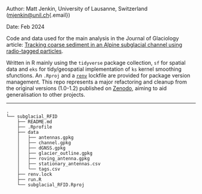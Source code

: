 Author: Matt Jenkin, University of Lausanne, Switzerland ([mjenkin\@unil.ch](mailto:mjenkin@unil.ch){.email})

Date: Feb 2024

Code and data used for the main analysis in the Journal of Glaciology article: [Tracking coarse sediment in an Alpine subglacial channel using radio-tagged particles](https://doi.org/10.1017/jog.2023.77).

Written in R mainly using the `tidyverse` package collection, `sf` for spatial data and `eks` for tidy/geospatial implementation of `ks` kernel smoothing sfunctions. An `.Rproj` and a [`renv`](https://rstudio.github.io/renv/articles/renv.html) lockfile are provided for package version management. This repo represents a major refactoring and cleanup from the original versions (1.0-1.2) published on [Zenodo](https://zenodo.org/doi/10.5281/zenodo.7550558), aiming to aid generalisation to other projects.

------------------------------------------------------------------------

```         
.
└── subglacial_RFID
    ├── README.md
    ├── .Rprofile
    ├── data
    │   ├── antennas.gpkg
    │   ├── channel.gpkg
    │   ├── dGNSS.gpkg
    │   ├── glacier_outline.gpkg
    │   ├── roving_antenna.gpkg
    │   ├── stationary_antennas.csv
    │   └── tags.csv
    ├── renv.lock
    ├── run.R
    └── subglacial_RFID.Rproj
```
